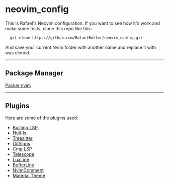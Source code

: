 # neovim_config
This is Rafael's Neovim configuration. If you want to see how it's work and make some tests, clone this repo like this:

```bash
  git clone https://github.com/RafaelButler/neovim_config.git
```

And save your current Nvim folder with another name and replace it with was cloned.

---

## Package Manager

[Packer nvim](https://github.com/wbthomason/packer.nvim) 

---

## Plugins

Here are some of the plugins used: 

- [Builting LSP](https://github.com/neovim/nvim-lspconfig) 
- [Null-ls](https://github.com/jose-elias-alvarez/null-ls.nvim) 
- [Treesitter](https://github.com/nvim-treesitter/nvim-treesitter) 
- [GitSigns](https://github.com/lewis6991/gitsigns.nvim) 
- [Cmp LSP](https://github.com/hrsh7th/nvim-cmp) 
- [Telescope](https://github.com/nvim-telescope/telescope.nvim) 
- [LuaLine](https://github.com/nvim-lualine/lualine.nvim) 
- [BufferLine](https://github.com/akinsho/bufferline.nvim) 
- [NvimComment](https://github.com/terrortylor/nvim-comment) 
- [Material Theme](https://github.com/kaicataldo/material.vim) 
